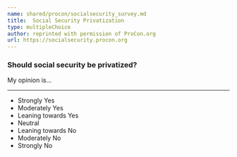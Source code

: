 ```yaml
---
name: shared/procon/socialsecurity_survey.md
title:  Social Security Privatization 
type: multipleChoice
author: reprinted with permission of ProCon.org
url: https://socialsecurity.procon.org 
---
```


###  Should social security be privatized?

My opinion is...

---

- Strongly Yes
- Moderately Yes
- Leaning towards Yes
- Neutral
- Leaning towards No
- Moderately No
- Strongly No

